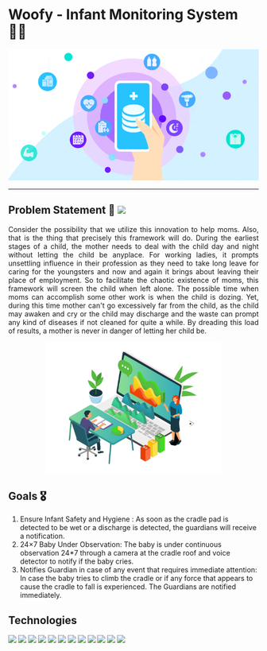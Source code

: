 # Woofy - Infant Monitoring System 👶🏻

<p align="center">
<img src="https://github.com/amandewatnitrr/Woofy/blob/main/imgs/healthcare-data-platform.gif">
</p>

<hr>

## Problem Statement 🍺 <img src="https://img.shields.io/badge/YouTube-FF0000?style=for-the-badge&logo=youtube&logoColor=white">

<p align="justify">
Consider the possibility that we utilize this innovation to help moms. Also, that is the thing that precisely this framework will do. During the earliest stages of a child, the mother needs to deal with the child day and night without letting the child be anyplace. For working ladies, it prompts unsettling influence in their profession as they need to take long leave for caring for the youngsters and now and again it brings about leaving their place of employment. So to facilitate the chaotic existence of moms, this framework will screen the child when left alone. The possible time when moms can accomplish some other work is when the child is dozing. Yet, during this time mother can't go excessively far from the child, as the child may awaken and cry or the child may discharge and the waste can prompt any kind of diseases if not cleaned for quite a while. By dreading this load of results, a mother is never in danger of letting her child be. 
</p>

<p align="center">
<img src="https://github.com/amandewatnitrr/Woofy/blob/main/imgs/data-transformation-explained-blog-image-removebg.png" width= 70%>
</p>

## Goals 🎖

<p align="justify">

  1. Ensure Infant Safety and Hygiene : As soon as the cradle pad is detected to be wet or a discharge is detected, the guardians will receive a notification.
  2. 24&#215;7 Baby Under Observation: The baby is under continuous observation 24*7 through a camera at the cradle roof and voice detector to notify if the baby cries.
  3. Notifies Guardian in case of any event that requires immediate attention: In case the baby tries to climb the cradle or if any force that appears to cause the cradle to fall is experienced. The Guardians are notified immediately.

</p>

## Technologies

<span><img src ="https://img.shields.io/badge/RASPBERRY%20PI-C51A4A.svg?&style=for-the-badge&logo=raspberry%20pi&logoColor=white"> <img src="https://img.shields.io/badge/Django-092E20?style=for-the-badge&logo=django&logoColor=green"> <img src="https://img.shields.io/badge/DJANGO-REST-ff1709?style=for-the-badge&logo=django&logoColor=white&color=ff1709&labelColor=gray"> <img src="https://img.shields.io/badge/firebase-ffca28?style=for-the-badge&logo=firebase&logoColor=black"> <img src="https://img.shields.io/badge/HTML5-E34F26?style=for-the-badge&logo=html5&logoColor=white"> <img src="https://img.shields.io/badge/CSS3-1572B6?style=for-the-badge&logo=css3&logoColor=white"> <img src="https://img.shields.io/badge/JavaScript-323330?style=for-the-badge&logo=javascript&logoColor=F7DF1E"> <img src="	https://img.shields.io/badge/Python-3776AB?style=for-the-badge&logo=python&logoColor=white"> <img src="https://img.shields.io/badge/SQLite-07405E?style=for-the-badge&logo=sqlite&logoColor=white"> <img src="https://img.shields.io/badge/Debian-A81D33?style=for-the-badge&logo=debian&logoColor=white"> <img src ="https://img.shields.io/badge/Visual_Studio_Code-0078D4?style=for-the-badge&logo=visual%20studio%20code&logoColor=white"> <img src="https://img.shields.io/badge/sublime_text-%23575757.svg?&style=for-the-badge&logo=sublime-text&logoColor=important"> </span>
